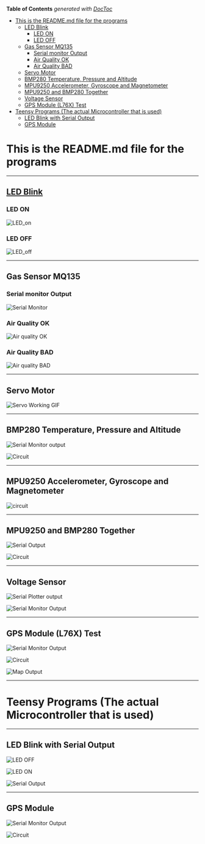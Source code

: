 <!-- START doctoc generated TOC please keep comment here to allow auto update -->
<!-- DON'T EDIT THIS SECTION, INSTEAD RE-RUN doctoc TO UPDATE -->
**Table of Contents**  *generated with [DocToc](https://github.com/thlorenz/doctoc)*

- [This is the README.md file for the programs](#this-is-the-readmemd-file-for-the-programs)
  - [LED Blink](#led-blink)
    - [LED ON](#led-on)
    - [LED OFF](#led-off)
  - [Gas Sensor MQ135](#gas-sensor-mq135)
    - [Serial monitor Output](#serial-monitor-output)
    - [Air Quality OK](#air-quality-ok)
    - [Air Quality BAD](#air-quality-bad)
  - [Servo Motor](#servo-motor)
  - [BMP280 Temperature, Pressure and Altitude](#bmp280-temperature-pressure-and-altitude)
  - [MPU9250 Accelerometer, Gyroscope and Magnetometer](#mpu9250-accelerometer-gyroscope-and-magnetometer)
  - [MPU9250 and BMP280 Together](#mpu9250-and-bmp280-together)
  - [Voltage Sensor](#voltage-sensor)
  - [GPS Module (L76X) Test](#gps-module-l76x-test)
- [Teensy Programs (The actual Microcontroller that is used)](#teensy-programs-the-actual-microcontroller-that-is-used)
  - [LED Blink with Serial Output](#led-blink-with-serial-output)
  - [GPS Module](#gps-module)

<!-- END doctoc generated TOC please keep comment here to allow auto update -->

# This is the README.md file for the programs

---

## [LED Blink](LED_Blink/LED_Blink.ino)

### LED ON 

![LED_on](LED_Blink/LED_On.jpg)

### LED OFF 

![LED_off](LED_Blink/LED_Off.jpg)

---

## Gas Sensor MQ135

### Serial monitor Output

![Serial Monitor](Gas_Sensor_MQ135/Serial_monitor_output.png)

### Air Quality OK 

![Air quality OK](Gas_Sensor_MQ135/Air_quality_ok.jpg)

### Air Quality BAD 

![Air quality BAD](Gas_Sensor_MQ135/Air_quality_bad.jpg)

--- 

## Servo Motor


 ![Servo Working GIF](https://vhs.charm.sh/vhs-4GSw6VknAXAMT5GjtG5kLR.gif)

---

## BMP280 Temperature, Pressure and Altitude 

![Serial Monitor output](BMP_280/BMP_280_Serial_Monitor.png)

![Circuit](BMP_280/circuit.jpg)

--- 

## MPU9250 Accelerometer, Gyroscope and Magnetometer


![circuit](MPU_9250/circuit_mpu9250.jpg)

--- 

## MPU9250 and BMP280 Together

![Serial Output](MPU9250_BMP280_Together/MPU9250_BMP280_Together.png)

![Circuit](MPU9250_BMP280_Together/Circuit.jpg)

--- 

## Voltage Sensor 

![Serial Plotter output](Voltage_Sensor/Serial_Plotter.png)

![Serial Monitor Output](Voltage_Sensor/Serial_Monitor.png)

--- 

## GPS Module (L76X) Test 

![Serial Monitor Output](GPS_Test/Serial_Monitor.jpeg)

![Circuit](GPS_Test/Circuit.jpg)

![Map Output](GPS_Test/Map_output.jpeg)


--- 

# Teensy Programs (The actual Microcontroller that is used)

--- 

## LED Blink with Serial Output 

![LED OFF](Teensy_Programs/LED_Blink_Teensy/led_off.jpg)

![LED ON](Teensy_Programs/LED_Blink_Teensy/led_on.jpg)

![Serial Output](Teensy_Programs/LED_Blink_Teensy/serial_output.png)

--- 

## GPS Module 

![Serial Monitor Output](Teensy_Programs/GPS_Module_Test_Teensy/Serial_Output.png)

![Circuit](Teensy_Programs/GPS_Module_Test_Teensy/Circuit.jpg)
